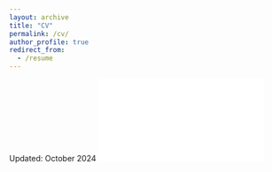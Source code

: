 ```yaml
---
layout: archive
title: "CV"
permalink: /cv/
author_profile: true
redirect_from:
  - /resume
---
```

Updated: October 2024
<embed src="{{ site.baseurl }}/files/CV_Dain Yoo.pdf" type="application/pdf" />
